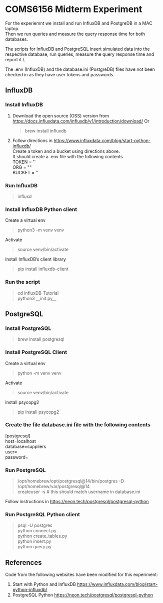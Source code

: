 # COMS6156 Midterm Experiment
For the experiemnt we install and run InfluxDB and PostgreDB in a MAC laptop.\
Then we run queries and measure the query response time for both databases.

The scripts for InfluxDB and PostgreSQL insert simulated data into the respective database, run queries, measure the query response time and report it.\

The .env (InfluxDB) and the database.ini (PostgreDB) files have not been checked in as they have user tokens and passwords.

## InfluxDB
### Install InfluxDB
1. Download the open source (OSS) version from https://docs.influxdata.com/influxdb/v1/introduction/download/
   Or
   > brew install influxdb

2. Follow directions in https://www.influxdata.com/blog/start-python-influxdb/ \
   Create a token and a bucket using directions above.\
   It should create a .env file with the following contents\
   TOKEN = '<Token>'\
   ORG = "<Org>"\
   BUCKET = '<Bucket>'

### Run InfluxDB
   > influxd

### Install InfluxDB Python client
   Create a virtual env
   >python3 -m venv venv

   Activate
   >source venv/bin/activate

   Install InfluxDB’s client library
   >pip install influxdb-client

### Run the script
   >cd influxDB-Tutorial\
   > python3 \_\_init.py\_\_

## PostgreSQL
### Install PostgreSQL
   > brew install postgresql

### Install PostgreSQL Client
   Create a virtual env
   >python -m venv venv

   Activate
   >source venv/bin/activate

   Install psycopg2
   > pip install psycopg2

### Create the file database.ini file with the following contents
   [postgresql]\
   host=localhost\
   database=suppliers\
   user=<username>\
   password=<password>

### Run PostgreSQL
   > /opt/homebrew/opt/postgresql@14/bin/postgres -D /opt/homebrew/var/postgresql@14\
   > createuser -s <username> # this should match username in database.ini

   Follow instructions in https://neon.tech/postgresql/postgresql-python

### Run PostgreSQL Python client
   > psql -U postgres\
   > python connect.py\
   > python create_tables.py\
   > python insert.py\
   > python query.py

References
----------
Code from the following websites have been modified for this experiment:
1. Start with Python and InfluxDB https://www.influxdata.com/blog/start-python-influxdb/
2. PostgreSQL Python https://neon.tech/postgresql/postgresql-python
